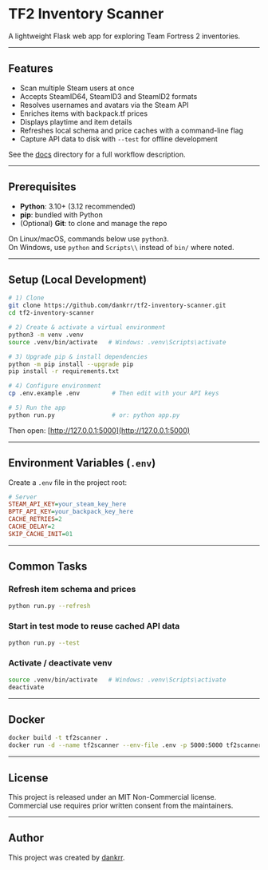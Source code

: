 # TF2 Inventory Scanner

A lightweight Flask web app for exploring Team Fortress 2 inventories.

---

## Features

- Scan multiple Steam users at once
- Accepts SteamID64, SteamID3 and SteamID2 formats
- Resolves usernames and avatars via the Steam API
- Enriches items with backpack.tf prices
- Displays playtime and item details
- Refreshes local schema and price caches with a command-line flag
- Capture API data to disk with `--test` for offline development

See the [docs](docs/) directory for a full workflow description.

---

## Prerequisites

- **Python**: 3.10+ (3.12 recommended)
- **pip**: bundled with Python
- (Optional) **Git**: to clone and manage the repo

On Linux/macOS, commands below use `python3`.  
On Windows, use `python` and `Scripts\\` instead of `bin/` where noted.

---

## Setup (Local Development)

```bash
# 1) Clone
git clone https://github.com/dankrr/tf2-inventory-scanner.git
cd tf2-inventory-scanner

# 2) Create & activate a virtual environment
python3 -m venv .venv
source .venv/bin/activate   # Windows: .venv\Scripts\activate

# 3) Upgrade pip & install dependencies
python -m pip install --upgrade pip
pip install -r requirements.txt

# 4) Configure environment
cp .env.example .env         # Then edit with your API keys

# 5) Run the app
python run.py                # or: python app.py
```

Then open: [http://127.0.0.1:5000](http://127.0.0.1:5000)

---

## Environment Variables (`.env`)

Create a `.env` file in the project root:

```ini
# Server
STEAM_API_KEY=your_steam_key_here
BPTF_API_KEY=your_backpack_key_here
CACHE_RETRIES=2
CACHE_DELAY=2
SKIP_CACHE_INIT=01
```

---

## Common Tasks

### Refresh item schema and prices
```bash
python run.py --refresh
```

### Start in test mode to reuse cached API data
```bash
python run.py --test
```

### Activate / deactivate venv
```bash
source .venv/bin/activate   # Windows: .venv\Scripts\activate
deactivate
```

---

## Docker

```bash
docker build -t tf2scanner .
docker run -d --name tf2scanner --env-file .env -p 5000:5000 tf2scanner
```

---

## License

This project is released under an MIT Non-Commercial license.  
Commercial use requires prior written consent from the maintainers.

---

## Author

This project was created by [dankrr](https://steamcommunity.com/id/dankrr/).
